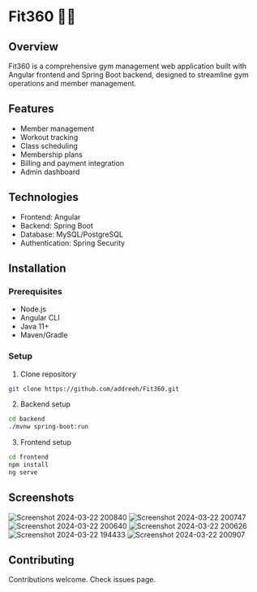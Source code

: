 # Fit360 🏋️‍♀️

## Overview
Fit360 is a comprehensive gym management web application built with Angular frontend and Spring Boot backend, designed to streamline gym operations and member management.

## Features
- Member management
- Workout tracking
- Class scheduling
- Membership plans
- Billing and payment integration
- Admin dashboard

## Technologies
- Frontend: Angular
- Backend: Spring Boot
- Database: MySQL/PostgreSQL
- Authentication: Spring Security

## Installation

### Prerequisites
- Node.js
- Angular CLI
- Java 11+
- Maven/Gradle

### Setup
1. Clone repository
```bash
git clone https://github.com/addreeh/Fit360.git
```

2. Backend setup
```bash
cd backend
./mvnw spring-boot:run
```

3. Frontend setup
```bash
cd frontend
npm install
ng serve
```

## Screenshots
![Screenshot 2024-03-22 200840](https://github.com/user-attachments/assets/8f1f759f-3f69-4aee-8bbb-dc4c94b36609)
![Screenshot 2024-03-22 200747](https://github.com/user-attachments/assets/296b0311-aece-4b3c-9ac5-9036a20b01ef)
![Screenshot 2024-03-22 200640](https://github.com/user-attachments/assets/28990d20-4a76-4c50-871a-b0554c240b98)
![Screenshot 2024-03-22 200626](https://github.com/user-attachments/assets/e1cf7ece-7a5c-4c65-a3ba-a24be1edfc76)
![Screenshot 2024-03-22 194433](https://github.com/user-attachments/assets/b746a3e0-d5a7-4e83-bb97-d909d545baf7)
![Screenshot 2024-03-22 200907](https://github.com/user-attachments/assets/5e25e9bd-5101-433d-957c-7059ab14bd8d)


## Contributing
Contributions welcome. Check issues page.
